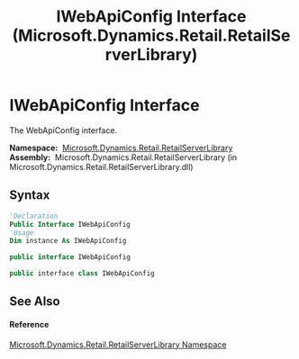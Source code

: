 ﻿---
title: IWebApiConfig Interface (Microsoft.Dynamics.Retail.RetailServerLibrary)
TOCTitle: IWebApiConfig Interface
ms:assetid: T:Microsoft.Dynamics.Retail.RetailServerLibrary.IWebApiConfig
ms:mtpsurl: https://technet.microsoft.com/en-us/library/microsoft.dynamics.retail.retailserverlibrary.iwebapiconfig(v=AX.60)
ms:contentKeyID: 62203040
ms.date: 04/21/2014
mtps_version: v=AX.60
f1_keywords:
- Microsoft.Dynamics.Retail.RetailServerLibrary.IWebApiConfig
dev_langs:
- CSharp
- C++
- VB
---

# IWebApiConfig Interface

The WebApiConfig interface.

**Namespace:**  [Microsoft.Dynamics.Retail.RetailServerLibrary](microsoft-dynamics-retail-retailserverlibrary-namespace.md)  
**Assembly:**  Microsoft.Dynamics.Retail.RetailServerLibrary (in Microsoft.Dynamics.Retail.RetailServerLibrary.dll)

## Syntax

``` vb
'Declaration
Public Interface IWebApiConfig
'Usage
Dim instance As IWebApiConfig
```

``` csharp
public interface IWebApiConfig
```

``` c++
public interface class IWebApiConfig
```

## See Also

#### Reference

[Microsoft.Dynamics.Retail.RetailServerLibrary Namespace](microsoft-dynamics-retail-retailserverlibrary-namespace.md)

